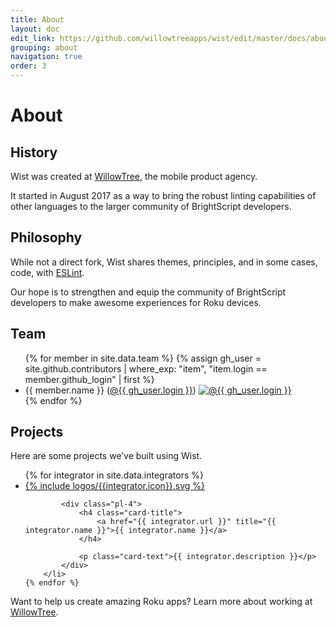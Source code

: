 ```yaml
---
title: About
layout: doc
edit_link: https://github.com/willowtreeapps/wist/edit/master/docs/about.md
grouping: about
navigation: true
order: 3
---
```


# About

## History

Wist was created at [WillowTree](https://willowtreeapps.com/careers), the mobile product agency.

It started in August 2017 as a way to bring the robust linting capabilities of other languages to the larger community of BrightScript developers.


## Philosophy

While not a direct fork, Wist shares themes, principles, and in some cases, code, with [ESLint](https://eslint.org).

Our hope is to strengthen and equip the community of BrightScript developers to make awesome experiences for Roku devices.


## Team

<ul class="list-group list-group-team">
    {% for member in site.data.team %}
        {% assign gh_user = site.github.contributors | where_exp: "item", "item.login == member.github_login" | first %}
        <li class="list-group-item d-flex justify-content-between align-items-center">
            <span>{{ member.name }} (<a href="{{ gh_user.html_url }}" title="@{{ gh_user.login }}">@{{ gh_user.login }}</a>)</span>
            <a href="{{ gh_user.html_url }}" title="@{{ gh_user.login }}"><img src="{{ gh_user.avatar_url }}" alt="@{{ gh_user.login }}"></a>
        </li>
    {% endfor %}
</ul>

## Projects

Here are some projects we’ve built using Wist.

<ul class="list-group mb-3">
    {% for integrator in site.data.integrators %}
        <li class="list-group-item d-flex justify-content-start align-items-center">
            <a class="integrator-logo" href="{{ integrator.url }}" title="{{ integrator.name }}">
                {% include logos/{{integrator.icon}}.svg %}
            </a>

            <div class="pl-4">
                <h4 class="card-title">
                    <a href="{{ integrator.url }}" title="{{ integrator.name }}">{{ integrator.name }}</a>
                </h4>

                <p class="card-text">{{ integrator.description }}</p>
            </div>
        </li>
    {% endfor %}
</ul>

Want to help us create amazing Roku apps? Learn more about working at [WillowTree](https://willowtreeapps.com/careers).